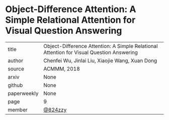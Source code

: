 # Object-Difference Attention: A Simple Relational Attention for Visual Question Answering

|  |  |
| :--- | :--- |
| title | Object-Difference Attention: A Simple Relational Attention for Visual Question Answering |
| author | Chenfei Wu, Jinlai Liu, Xiaojie Wang, Xuan Dong |
| source | ACMMM, 2018 |
| arxiv |   None |
| github |  None |
| paperweekly | None |
| page | 9 |
| member | [@824zzy](https://github.com/824zzy) |
